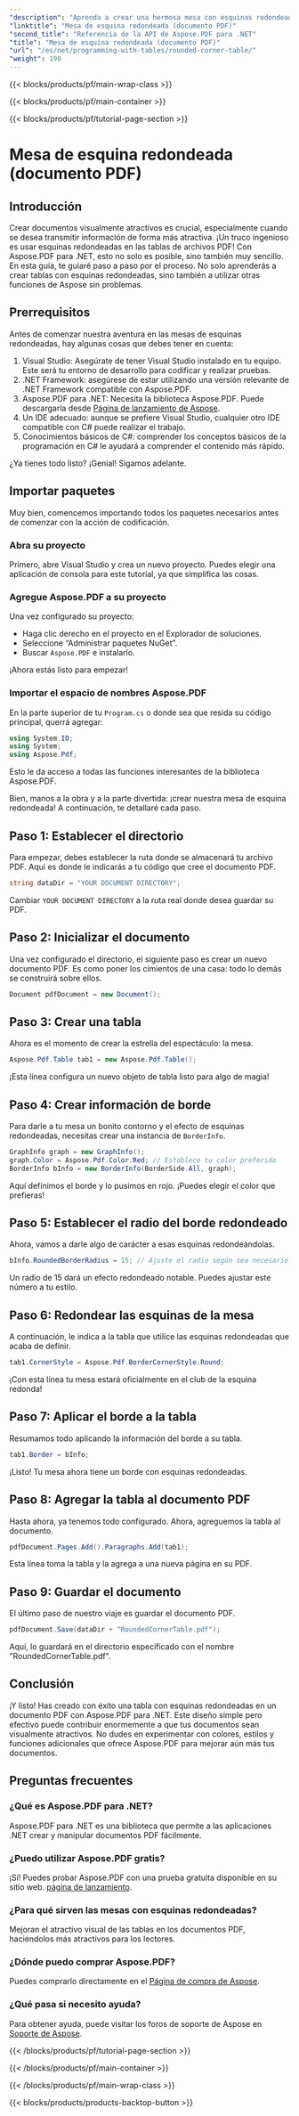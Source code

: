 ```yaml
---
"description": "Aprenda a crear una hermosa mesa con esquinas redondeadas en sus documentos PDF usando Aspose.PDF para .NET con esta guía paso a paso."
"linktitle": "Mesa de esquina redondeada (documento PDF)"
"second_title": "Referencia de la API de Aspose.PDF para .NET"
"title": "Mesa de esquina redondeada (documento PDF)"
"url": "/es/net/programming-with-tables/rounded-corner-table/"
"weight": 190
---
```


{{< blocks/products/pf/main-wrap-class >}}

{{< blocks/products/pf/main-container >}}

{{< blocks/products/pf/tutorial-page-section >}}

# Mesa de esquina redondeada (documento PDF)

## Introducción

Crear documentos visualmente atractivos es crucial, especialmente cuando se desea transmitir información de forma más atractiva. ¡Un truco ingenioso es usar esquinas redondeadas en las tablas de archivos PDF! Con Aspose.PDF para .NET, esto no solo es posible, sino también muy sencillo. En esta guía, te guiaré paso a paso por el proceso. No solo aprenderás a crear tablas con esquinas redondeadas, sino también a utilizar otras funciones de Aspose sin problemas.

## Prerrequisitos

Antes de comenzar nuestra aventura en las mesas de esquinas redondeadas, hay algunas cosas que debes tener en cuenta:

1. Visual Studio: Asegúrate de tener Visual Studio instalado en tu equipo. Este será tu entorno de desarrollo para codificar y realizar pruebas.
2. .NET Framework: asegúrese de estar utilizando una versión relevante de .NET Framework compatible con Aspose.PDF.
3. Aspose.PDF para .NET: Necesita la biblioteca Aspose.PDF. Puede descargarla desde [Página de lanzamiento de Aspose](https://releases.aspose.com/pdf/net/).
4. Un IDE adecuado: aunque se prefiere Visual Studio, cualquier otro IDE compatible con C# puede realizar el trabajo.
5. Conocimientos básicos de C#: comprender los conceptos básicos de la programación en C# le ayudará a comprender el contenido más rápido.

¿Ya tienes todo listo? ¡Genial! Sigamos adelante.

## Importar paquetes

Muy bien, comencemos importando todos los paquetes necesarios antes de comenzar con la acción de codificación. 

### Abra su proyecto

Primero, abre Visual Studio y crea un nuevo proyecto. Puedes elegir una aplicación de consola para este tutorial, ya que simplifica las cosas.

### Agregue Aspose.PDF a su proyecto

Una vez configurado su proyecto:
- Haga clic derecho en el proyecto en el Explorador de soluciones.
- Seleccione “Administrar paquetes NuGet”.
- Buscar `Aspose.PDF` e instalarlo.

¡Ahora estás listo para empezar!

### Importar el espacio de nombres Aspose.PDF

En la parte superior de tu `Program.cs` o donde sea que resida su código principal, querrá agregar:

```csharp
using System.IO;
using System;
using Aspose.Pdf;
```

Esto le da acceso a todas las funciones interesantes de la biblioteca Aspose.PDF.

Bien, manos a la obra y a la parte divertida: ¡crear nuestra mesa de esquina redondeada! A continuación, te detallaré cada paso.

## Paso 1: Establecer el directorio

Para empezar, debes establecer la ruta donde se almacenará tu archivo PDF. Aquí es donde le indicarás a tu código que cree el documento PDF.

```csharp
string dataDir = "YOUR DOCUMENT DIRECTORY";
```

Cambiar `YOUR DOCUMENT DIRECTORY` a la ruta real donde desea guardar su PDF. 

## Paso 2: Inicializar el documento

Una vez configurado el directorio, el siguiente paso es crear un nuevo documento PDF. Es como poner los cimientos de una casa: todo lo demás se construirá sobre ellos.

```csharp
Document pdfDocument = new Document();
```

## Paso 3: Crear una tabla

Ahora es el momento de crear la estrella del espectáculo: la mesa.

```csharp
Aspose.Pdf.Table tab1 = new Aspose.Pdf.Table();
```

¡Esta línea configura un nuevo objeto de tabla listo para algo de magia!

## Paso 4: Crear información de borde

Para darle a tu mesa un bonito contorno y el efecto de esquinas redondeadas, necesitas crear una instancia de `BorderInfo`.

```csharp
GraphInfo graph = new GraphInfo();
graph.Color = Aspose.Pdf.Color.Red; // Establece tu color preferido
BorderInfo bInfo = new BorderInfo(BorderSide.All, graph);
```

Aquí definimos el borde y lo pusimos en rojo. ¡Puedes elegir el color que prefieras!

## Paso 5: Establecer el radio del borde redondeado

Ahora, vamos a darle algo de carácter a esas esquinas redondeándolas.

```csharp
bInfo.RoundedBorderRadius = 15; // Ajuste el radio según sea necesario
```

Un radio de 15 dará un efecto redondeado notable. Puedes ajustar este número a tu estilo.

## Paso 6: Redondear las esquinas de la mesa

A continuación, le indica a la tabla que utilice las esquinas redondeadas que acaba de definir.

```csharp
tab1.CornerStyle = Aspose.Pdf.BorderCornerStyle.Round;
```

¡Con esta línea tu mesa estará oficialmente en el club de la esquina redonda!

## Paso 7: Aplicar el borde a la tabla

Resumamos todo aplicando la información del borde a su tabla.

```csharp
tab1.Border = bInfo;
```

¡Listo! Tu mesa ahora tiene un borde con esquinas redondeadas.

## Paso 8: Agregar la tabla al documento PDF

Hasta ahora, ya tenemos todo configurado. Ahora, agreguemos la tabla al documento.

```csharp
pdfDocument.Pages.Add().Paragraphs.Add(tab1);
```

Esta línea toma la tabla y la agrega a una nueva página en su PDF. 

## Paso 9: Guardar el documento

El último paso de nuestro viaje es guardar el documento PDF. 

```csharp
pdfDocument.Save(dataDir + "RoundedCornerTable.pdf");
```

Aquí, lo guardará en el directorio especificado con el nombre "RoundedCornerTable.pdf".

## Conclusión

¡Y listo! Has creado con éxito una tabla con esquinas redondeadas en un documento PDF con Aspose.PDF para .NET. Este diseño simple pero efectivo puede contribuir enormemente a que tus documentos sean visualmente atractivos. No dudes en experimentar con colores, estilos y funciones adicionales que ofrece Aspose.PDF para mejorar aún más tus documentos.

## Preguntas frecuentes

### ¿Qué es Aspose.PDF para .NET?
Aspose.PDF para .NET es una biblioteca que permite a las aplicaciones .NET crear y manipular documentos PDF fácilmente.

### ¿Puedo utilizar Aspose.PDF gratis?
¡Sí! Puedes probar Aspose.PDF con una prueba gratuita disponible en su sitio web. [página de lanzamiento](https://releases.aspose.com/).

### ¿Para qué sirven las mesas con esquinas redondeadas?
Mejoran el atractivo visual de las tablas en los documentos PDF, haciéndolos más atractivos para los lectores.

### ¿Dónde puedo comprar Aspose.PDF?
Puedes comprarlo directamente en el [Página de compra de Aspose](https://purchase.aspose.com/buy).

### ¿Qué pasa si necesito ayuda?
Para obtener ayuda, puede visitar los foros de soporte de Aspose en [Soporte de Aspose](https://forum.aspose.com/c/pdf/10).

{{< /blocks/products/pf/tutorial-page-section >}}

{{< /blocks/products/pf/main-container >}}

{{< /blocks/products/pf/main-wrap-class >}}

{{< blocks/products/products-backtop-button >}}